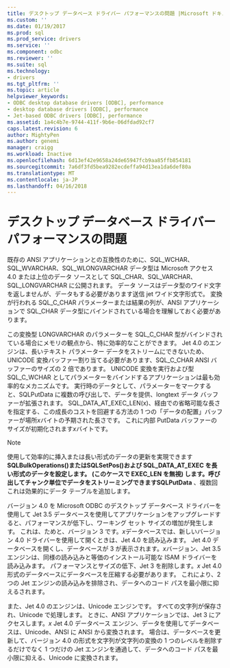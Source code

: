 ```yaml
---
title: デスクトップ データベース ドライバー パフォーマンスの問題 |Microsoft ドキュメント
ms.custom: ''
ms.date: 01/19/2017
ms.prod: sql
ms.prod_service: drivers
ms.service: ''
ms.component: odbc
ms.reviewer: ''
ms.suite: sql
ms.technology:
- drivers
ms.tgt_pltfrm: ''
ms.topic: article
helpviewer_keywords:
- ODBC desktop database drivers [ODBC], performance
- desktop database drivers [ODBC], performance
- Jet-based ODBC drivers [ODBC], performance
ms.assetid: 1a4c4b7e-9744-411f-9b6e-06dfdad92cf7
caps.latest.revision: 6
author: MightyPen
ms.author: genemi
manager: craigg
ms.workload: Inactive
ms.openlocfilehash: 6d13ef42e9658a24de65947fcb9aa85ffb854181
ms.sourcegitcommit: 7a6df3fd5bea9282ecdeffa94d13ea1da6def80a
ms.translationtype: MT
ms.contentlocale: ja-JP
ms.lasthandoff: 04/16/2018
---
```

# <a name="desktop-database-driver-performance-issues"></a>デスクトップ データベース ドライバー パフォーマンスの問題
既存の ANSI アプリケーションとの互換性のために、SQL_WCHAR、SQL_WVARCHAR、SQL_WLONGVARCHAR データ型は Microsoft アクセス 4.0 または上位のデータ ソースとして SQL_CHAR、SQL_VARCHAR、SQL_LONGVARCHAR に公開されます。 データ ソースはデータ型のワイド文字を返しませんが、データもする必要があります送信 jet ワイド文字形式で。 変換が行われる SQL_C_CHAR パラメーターまたは結果の列が、ANSI アプリケーションで SQL_CHAR データ型にバインドされている場合を理解しておく必要があります。  
  
 この変換型 LONGVARCHAR のパラメーターを SQL_C_CHAR 型がバインドされている場合にメモリの観点から、特に効率的なことができます。 Jet 4.0 のエンジンは、長いテキスト パラメーター データをストリームにできないため、UNICODE 変換バッファー割り当てる必要があります、SQL_C_CHAR ANSI バッファーのサイズの 2 倍であります。 UNICODE 変換を実行および型 SQL_C_WCHAR としてパラメーターをバインドするアプリケーションは最も効率的なメカニズムです。 実行時のデータとして、パラメーターをマークすると、SQLPutData に複数の呼び出しで、データを提供、longtext データ バッファーが拡張されます。 SQL_DATA_AT_EXEC_LEN(x)、経由での省略可能な長さを指定する、この成長のコストを回避する方法の 1 つの「データの配置」バッファーが場所*x*バイトの予期された長さです。 これに内部 PutData バッファーのサイズが初期化されます*x*バイトです。  
  
> [!NOTE]  
>  使用して効率的に挿入または長い形式のデータの更新を実現できます**SQLBulkOperations()**または**SQLSetPos()**および SQL_DATA_AT_EXEC を長い形式のデータを設定します。 (このケースで EXEC_LEN を無視) します。呼び出してチャンク単位でデータをストリーミングできます**SQLPutData** 、複数回これは効果的にデータ テーブルを追加します。  
  
 バージョン 4.0 を Microsoft ODBC のデスクトップ データベース ドライバーを使用して Jet 3.5 データベースを使用してアプリケーションをアップグレードすると、パフォーマンスが低下し、ワーキング セット サイズの増加が発生します。 これは、ためと、バージョン 3 です。*x*データベースでは、新しいバージョン 4.0 ドライバーを使用して開くときは、Jet 4.0 を読み込みます。 Jet 4.0 データベースを開くし、データベースが 3 が表示されます。*x*バージョン、Jet 3.5 エンジンは、同様の読み込みと等価のインストール可能な ISAM ドライバーを読み込みます。 パフォーマンスとサイズの低下、Jet 3 を削除します。*x* Jet 4.0 形式のデータベースにデータベースを圧縮する必要があります。 これにより、2 つの Jet エンジンの読み込みを排除され、データへのコード パスを最小限に抑えるされます。  
  
 また、Jet 4.0 のエンジンは、Unicode エンジンです。 すべての文字列が保存され、Unicode で処理します。 ときに、ANSI アプリケーションでは、Jet 3 にアクセスします。*x* Jet 4.0 データベース エンジン、データを使用してデータベースは、Unicode、ANSI に ANSI から変換されます。 場合は、データベースを更新して、バージョン 4.0 の形式を文字列が文字列の変換の 1 つのレベルを削除するだけでなく 1 つだけの Jet エンジンを通過して、データへのコード パスを最小限に抑える、Unicode に変換されます。
